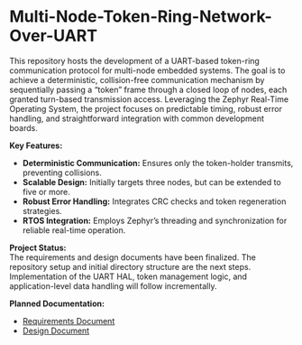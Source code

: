 # Multi-Node-Token-Ring-Network-Over-UART
This repository hosts the development of a UART-based token-ring communication protocol for multi-node embedded systems. The goal is to achieve a deterministic, collision-free communication mechanism by sequentially passing a “token” frame through a closed loop of nodes, each granted turn-based transmission access. Leveraging the Zephyr Real-Time Operating System, the project focuses on predictable timing, robust error handling, and straightforward integration with common development boards.

**Key Features:**
- **Deterministic Communication:** Ensures only the token-holder transmits, preventing collisions.
- **Scalable Design:** Initially targets three nodes, but can be extended to five or more.
- **Robust Error Handling:** Integrates CRC checks and token regeneration strategies.
- **RTOS Integration:** Employs Zephyr’s threading and synchronization for reliable real-time operation.

**Project Status:**  
The requirements and design documents have been finalized. The repository setup and initial directory structure are the next steps. Implementation of the UART HAL, token management logic, and application-level data handling will follow incrementally.

**Planned Documentation:**
- [Requirements Document](docs/requirements.pdf)
- [Design Document](docs/design.pdf)
